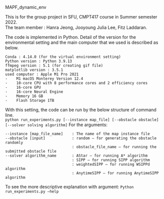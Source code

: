MAPF_dynamic_env 
  
This is for the group project in SFU, CMPT417 course in Summer semester 2022.  
The team member : Hanra Jeong, Jooyoung Julia Lee, Fitz Laddaran. 

The code is implemented in Python. Detail of the version for the environmental setting and the main computer that we used is described as below.  
```
Conda : 4.14.0 (for the virtual environment setting)
Python version : Python 3.9.13
ffmpeg version : 5.1 (for creating gif file)
matplotlib version : 3.5.1
used computer : Apple M1 Pro 2021
-    M1 macOS Monterey Version 12.4
-    10-core CPU with 8 performance cores and 2 efficiency cores
-    16-core GPU
-    16-core Neural Engine
-    Memory 16 GB
-    Flash Storage 1TB
```
With this setting, the code can be run by the below structure of command line.  
```python run_experiments.py [--instance map_file] [--obstacle obstacle] [--solver solving algorithm]```
For the arguments:
```
--instance [map_file_name]    : The name of the map instance file
--obstacle [input]            : random – for generating the obstacle randomly
                              : obstacle_file_name – for running the submitted obstacle file
--solver algorithm_name       : AStar – for running A* algorithm
                              : SIPP – for running SIPP algorithm
                              : weightedSIPP – for running WSIPPd algorithm
                              : AnytimeSIPP – for running AnytimeSIPP algorithm
```
To see the more descriptive explanation with argument:
``` Python run_experiments.py –help ```
